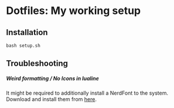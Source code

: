 # Dotfiles: My working setup

## Installation

```
bash setup.sh
```

## Troubleshooting

##### Weird formatting / No Icons in lualine

It might be required to additionally install a NerdFont to the system. Download and install them from [here](https://www.nerdfonts.com/font-downloads).

